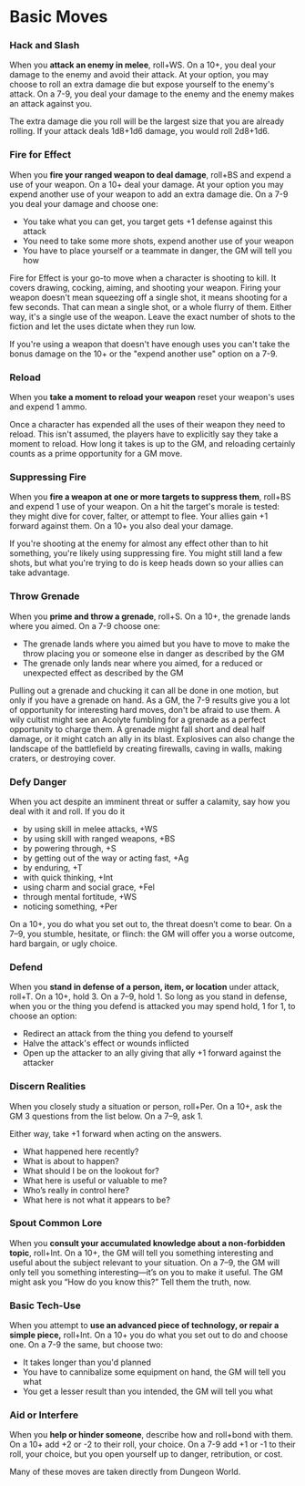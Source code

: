 <!-- Do NOT edit this file directly. It is compiled from pages in the "source" directory. -->
# Basic Moves

### Hack and Slash

When you **attack an enemy in melee**, roll+WS. On a 10+, you deal your damage to the enemy and avoid their attack. At your option, you may choose to roll an extra damage die but expose yourself to the enemy's attack. On a 7-9, you deal your damage to the enemy and the enemy makes an attack against you.

The extra damage die you roll will be the largest size that you are already rolling. If your attack deals 1d8+1d6 damage, you would roll 2d8+1d6.

### Fire for Effect

When you **fire your ranged weapon to deal damage**, roll+BS and expend a use of your weapon. On a 10+ deal your damage. At your option you may expend another use of your weapon to add an extra damage die. On a 7-9 you deal your damage and choose one:

*   You take what you can get, you target gets +1 defense against this attack
*   You need to take some more shots, expend another use of your weapon
*   You have to place yourself or a teammate in danger, the GM will tell you how

Fire for Effect is your go-to move when a character is shooting to kill. It covers drawing, cocking, aiming, and shooting your weapon. Firing your weapon doesn't mean squeezing off a single shot, it means shooting for a few seconds. That can mean a single shot, or a whole flurry of them. Either way, it's a single use of the weapon. Leave the exact number of shots to the fiction and let the uses dictate when they run low.

If you're using a weapon that doesn't have enough uses you can't take the bonus damage on the 10+ or the "expend another use" option on a 7-9.

### Reload

When you **take a moment to reload your weapon** reset your weapon's uses and expend 1 ammo.

Once a character has expended all the uses of their weapon they need to reload. This isn't assumed, the players have to explicitly say they take a moment to reload. How long it takes is up to the GM, and reloading certainly counts as a prime opportunity for a GM move.

### Suppressing Fire

When you **fire a weapon at one or more targets to suppress them**, roll+BS and expend 1 use of your weapon. On a hit the target's morale is tested: they might dive for cover, falter, or attempt to flee. Your allies gain +1 forward against them. On a 10+ you also deal your damage.

If you're shooting at the enemy for almost any effect other than to hit something, you're likely using suppressing fire. You might still land a few shots, but what you're trying to do is keep heads down so your allies can take advantage.

### Throw Grenade

When you **prime and throw a grenade**, roll+S. On a 10+, the grenade lands where you aimed. On a 7-9 choose one:

*   The grenade lands where you aimed but you have to move to make the throw placing you or someone else in danger as described by the GM
*   The grenade only lands near where you aimed, for a reduced or unexpected effect as described by the GM

Pulling out a grenade and chucking it can all be done in one motion, but only if you have a grenade on hand. As a GM, the 7-9 results give you a lot of opportunity for interesting hard moves, don't be afraid to use them. A wily cultist might see an Acolyte fumbling for a grenade as a perfect opportunity to charge them. A grenade might fall short and deal half damage, or it might catch an ally in its blast. Explosives can also change the landscape of the battlefield by creating firewalls, caving in walls, making craters, or destroying cover.

### Defy Danger

When you act despite an imminent threat or suffer a calamity, say how you deal with it and roll. If you do it

*   by using skill in melee attacks, +WS
*   by using skill with ranged weapons, +BS
*   by powering through, +S
*   by getting out of the way or acting fast, +Ag
*   by enduring, +T
*   with quick thinking, +Int
*   using charm and social grace, +Fel
*   through mental fortitude, +WS
*   noticing something, +Per

On a 10+, you do what you set out to, the threat doesn’t come to bear. On a 7–9, you stumble, hesitate, or flinch: the GM will offer you a worse outcome, hard bargain, or ugly choice.

### Defend

When you **stand in defense of a person, item, or location** under attack, roll+T. On a 10+, hold 3\. On a 7–9, hold 1\. So long as you stand in defense, when you or the thing you defend is attacked you may spend hold, 1 for 1, to choose an option:

*   Redirect an attack from the thing you defend to yourself
*   Halve the attack's effect or wounds inflicted
*   Open up the attacker to an ally giving that ally +1 forward against the attacker

### Discern Realities

When you closely study a situation or person, roll+Per. On a 10+, ask the GM 3 questions from the list below. On a 7–9, ask 1.

Either way, take +1 forward when acting on the answers.

*   What happened here recently?
*   What is about to happen?
*   What should I be on the lookout for?
*   What here is useful or valuable to me?
*   Who’s really in control here?
*   What here is not what it appears to be?

### Spout Common Lore

When you **consult your accumulated knowledge about a non-forbidden topic**, roll+Int. On a 10+, the GM will tell you something interesting and useful about the subject relevant to your situation. On a 7–9, the GM will only tell you something interesting—it’s on you to make it useful. The GM might ask you “How do you know this?” Tell them the truth, now.

### Basic Tech-Use

When you attempt to **use an advanced piece of technology, or repair a simple piece,** roll+Int. On a 10+ you do what you set out to do and choose one. On a 7-9 the same, but choose two:

*   It takes longer than you'd planned
*   You have to cannibalize some equipment on hand, the GM will tell you what
*   You get a lesser result than you intended, the GM will tell you what

### Aid or Interfere

When you **help or hinder someone**, describe how and roll+bond with them. On a 10+ add +2 or -2 to their roll, your choice. On a 7-9 add +1 or -1 to their roll, your choice, but you open yourself up to danger, retribution, or cost.

Many of these moves are taken directly from Dungeon World.